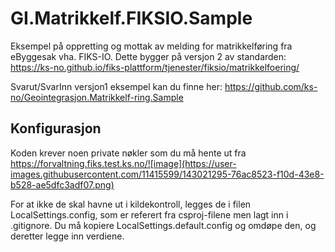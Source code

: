 # GI.Matrikkelf.FIKSIO.Sample
Eksempel på oppretting og mottak av melding for matrikkelføring fra eByggesak vha. FIKS-IO.
Dette bygger på versjon 2 av standarden: https://ks-no.github.io/fiks-plattform/tjenester/fiksio/matrikkelfoering/

Svarut/SvarInn versjon1 eksempel kan du finne her: https://github.com/ks-no/Geointegrasjon.Matrikkelf-ring.Sample

Konfigurasjon
-------------

Koden krever noen private nøkler som du må hente ut fra https://forvaltning.fiks.test.ks.no/![image](https://user-images.githubusercontent.com/11415599/143021295-76ac8523-f10d-43e8-b528-ae5dfc3adf07.png)


For at ikke de skal havne ut i kildekontroll, legges de i filen 
LocalSettings.config, som er referert fra csproj-filene men lagt inn i .gitignore. 
Du må kopiere LocalSettings.default.config og omdøpe den, og deretter legge inn verdiene.
